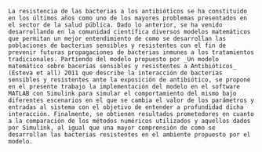     La resistencia de las bacterias a los antibióticos se ha constituido en los últimos años como uno de los mayores problemas presentados en el sector de la salud pública. Dado lo anterior, se ha venido desarrollando en la comunidad científica diversos modelos matemáticos que permitan un mejor entendimiento de como se desarrollan las poblaciones de bacterias sensibles y resistentes con el fin de prevenir futuras propagaciones de bacterias inmunes a los tratamientos tradicionales. Partiendo del modelo propuesto por _Un modelo matemático sobre bacerias sensibles y resistentes a Antibióticos_ (Esteva et all) 2011 que describe la interacción de bacterias sensibles y resistentes ante la exposición de antibiótico, se propone en el presente trabajo la implementación del modelo en el software MATLAB con Simulink para simular el comportamiento del mismo bajo diferentes escenarios en el que se cambia el valor de los parámetros y entradas al sistema con el objetivo de entender a profundidad dicha interacción. Finalmente, se obtienen resultados prometedores en cuanto a la comparación de los métodos numéricos utilizados y aquellos dados por Simulink, al igual que una mayor comprensión de como se desarrollan las bacterias resistentes en el ambiente propuesto por el modelo. 
